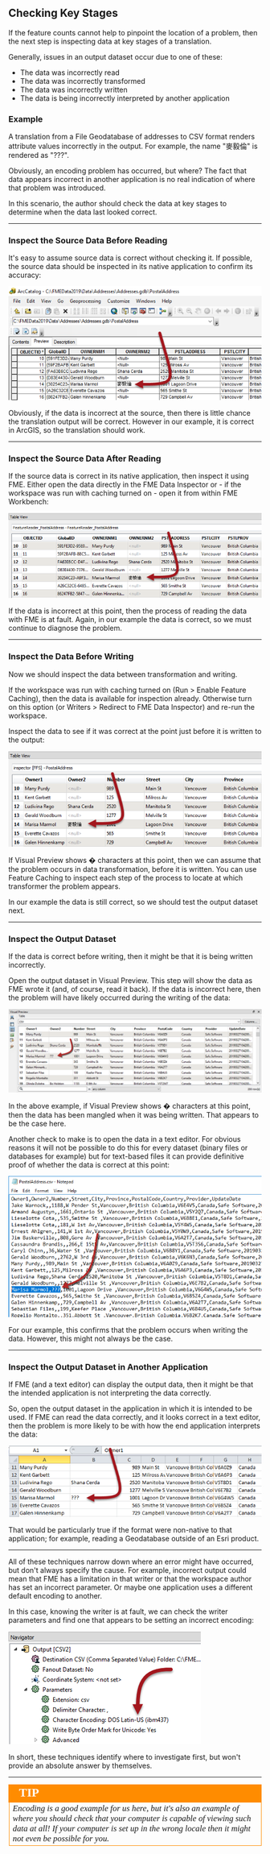 ## Checking Key Stages ##

If the feature counts cannot help to pinpoint the location of a problem, then the next step is inspecting data at key stages of a translation.

Generally, issues in an output dataset occur due to one of these:

- The data was incorrectly read
- The data was incorrectly transformed
- The data was incorrectly written
- The data is being incorrectly interpreted by another application

### Example ###

A translation from a File Geodatabase of addresses to CSV format renders attribute values incorrectly in the output. For example, the name "麥毅倫" is rendered as "???".

Obviously, an encoding problem has occurred, but where? The fact that data appears incorrect in another application is no real indication of where that problem was introduced.

In this scenario, the author should check the data at key stages to determine when the data last looked correct.

---

### Inspect the Source Data Before Reading ###

It's easy to assume source data is correct without checking it. If possible, the source data should be inspected in its native application to confirm its accuracy:

![](./Images/Img5.009.EncodingInArcGIS.png)

Obviously, if the data is incorrect at the source, then there is little chance the translation output will be correct. However in our example, it is correct in ArcGIS, so the translation should work.

---

### Inspect the Source Data After Reading ###

If the source data is correct in its native application, then inspect it using FME. Either open the data directly in the FME Data Inspector or - if the workspace was run with caching turned on - open it from within FME Workbench:

![](./Images/Img5.010.EncodingInDI.png)

If the data is incorrect at this point, then the process of reading the data with FME is at fault. Again, in our example the data is correct, so we must continue to diagnose the problem.

---

### Inspect the Data Before Writing ###

Now we should inspect the data between transformation and writing.

If the workspace was run with caching turned on (Run &gt; Enable Feature Caching), then the data is available for inspection already. Otherwise turn on this option (or Writers &gt; Redirect to FME Data Inspector) and re-run the workspace.

Inspect the data to see if it was correct at the point just before it is written to the output:

![](./Images/Img5.011.EncodingPreWrite.png)

If Visual Preview shows � characters at this point, then we can assume that the problem occurs in data transformation, before it is written. You can use Feature Caching to inspect each step of the process to locate at which transformer the problem appears.

In our example the data is still correct, so we should test the output dataset next.

---

### Inspect the Output Dataset ###

If the data is correct before writing, then it might be that it is being written incorrectly.

Open the output dataset in Visual Preview. This step will show the data as FME wrote it (and, of course, read it back). If the data is incorrect here, then the problem will have likely occurred during the writing of the data:

![](./Images/Img5.012.EncodingPostWrite.png)

In the above example, if Visual Preview shows � characters at this point, then the data has been mangled when it was being written. That appears to be the case here.

Another check to make is to open the data in a text editor. For obvious reasons it will not be possible to do this for every dataset (binary files or databases for example) but for text-based files it can provide definitive proof of whether the data is correct at this point:

![](./Images/Img5.013.EncodingTextEditor.png)

For our example, this confirms that the problem occurs when writing the data. However, this might not always be the case.

---

### Inspect the Output Dataset in Another Application ###

If FME (and a text editor) can display the output data, then it might be that the intended application is not interpreting the data correctly.

So, open the output dataset in the application in which it is intended to be used. If FME can read the data correctly, and it looks correct in a text editor, then the problem is more likely to be with how the end application interprets the data:

![](./Images/Img5.014.BadEncodingOther.png)

That would be particularly true if the format were non-native to that application; for example, reading a Geodatabase outside of an Esri product.

---

All of these techniques narrow down where an error might have occurred, but don't always specify the cause. For example, incorrect output could mean that FME has a limitation in that writer or that the workspace author has set an incorrect parameter. Or maybe one application uses a different default encoding to another.

In this case, knowing the writer is at fault, we can check the writer parameters and find one that appears to be setting an incorrect encoding:

![](./Images/Img5.015.EncodingWriterParameter.png)

In short, these techniques identify where to investigate first, but won't provide an absolute answer by themselves.

---

<!--Tip Section-->

<table style="border-spacing: 0px">
<tr>
<td style="vertical-align:middle;background-color:darkorange;border: 2px solid darkorange">
<i class="fa fa-info-circle fa-lg fa-pull-left fa-fw" style="color:white;padding-right: 12px;vertical-align:text-top"></i>
<span style="color:white;font-size:x-large;font-weight: bold;font-family:serif">TIP</span>
</td>
</tr>

<tr>
<td style="border: 1px solid darkorange">
<span style="font-family:serif; font-style:italic; font-size:larger">
Encoding is a good example for us here, but it's also an example of where you should check that your computer is capable of viewing such data at all! If your computer is set up in the wrong locale then it might not even be possible for you.
</span>
</td>
</tr>
</table>
